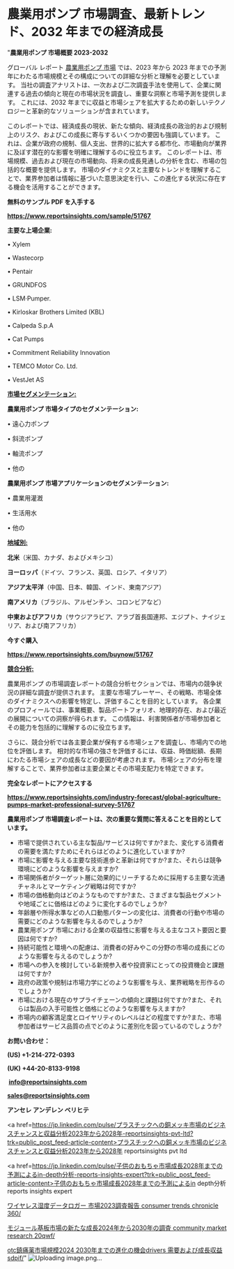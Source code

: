# 農業用ポンプ 市場調査、最新トレンド、2032 年までの経済成長

"<strong>農業用ポンプ 市場概要 2023-2032</strong>

グローバル レポート <a href=https://www.reportsinsights.com/sample/51767>農業用ポンプ 市場</a> では、2023 年から 2023 年までの予測年にわたる市場規模とその構成についての詳細な分析と理解を必要としています。 当社の調査アナリストは、一次および二次調査手法を使用して、企業に関連する過去の傾向と現在の市場状況を調査し、重要な洞察と市場予測を提供します。 これには、2032 年までに収益と市場シェアを拡大​​するための新しいテクノロジーと革新的なソリューションが含まれています。

このレポートでは、経済成長の現状、新たな傾向、経済成長の政治的および規制上のリスク、およびこの成長に寄与するいくつかの要因も強調しています。 これは、企業が政府の規制、個人支出、世界的に拡大する都市化、市場動向が業界に及ぼす潜在的な影響を明確に理解するのに役立ちます。 このレポートは、市場規模、過去および現在の市場動向、将来の成長見通しの分析を含む、市場の包括的な概要を提供します。 市場のダイナミクスと主要なトレンドを理解することで、業界参加者は情報に基づいた意思決定を行い、この進化する状況に存在する機会を活用することができます。

<strong><b>無料のサンプル PDF を入手する</b></strong>

<a href=https://www.reportsinsights.com/sample/51767><strong><u>https://www.reportsinsights.com/sample/51767</u></strong></a>

<strong>主要な上場企業:</strong>

• Xylem

• Wastecorp

• Pentair

• GRUNDFOS

• LSM·Pumper.

• Kirloskar Brothers Limited (KBL)

• Calpeda S.p.A

• Cat Pumps

• Commitment Reliability Innovation

• TEMCO Motor Co.  Ltd.

• VestJet AS

<strong><u>市場セグメンテーション</u></strong><strong><u>:</u></strong>

<strong>農業用ポンプ 市場タイプのセグメンテーション:</strong>

• 遠心力ポンプ

• 斜流ポンプ

• 軸流ポンプ

• 他の

<strong>農業用ポンプ 市場アプリケーションのセグメンテーション:</strong>

• 農業用灌漑

• 生活用水

• 他の

<strong><u>地域別</u></strong><strong><u>:</u></strong>

<strong>北米</strong>（米国、カナダ、およびメキシコ）

<strong>ヨーロッパ</strong>（ドイツ、フランス、英国、ロシア、イタリア）

<strong>アジア太平洋</strong>（中国、日本、韓国、インド、東南アジア）

<strong>南アメリカ</strong>（ブラジル、アルゼンチン、コロンビアなど）

<strong>中東およびアフリカ</strong>（サウジアラビア、アラブ首長国連邦、エジプト、ナイジェリア、および南アフリカ）

<strong>今すぐ購入</strong>

<a href=https://www.reportsinsights.com/buynow/51767><strong><u>https://www.reportsinsights.com/buynow/51767</u></strong></a>

<strong><u>競合分析:</u></strong>

農業用ポンプ の市場調査レポートの競合分析セクションでは、市場内の競争状況の詳細な調査が提供されます。 主要な市場プレーヤー、その戦略、市場全体のダイナミクスへの影響を特定し、評価することを目的としています。 各企業のプロフィールでは、事業概要、製品ポートフォリオ、地理的存在、および最近の展開についての洞察が得られます。 この情報は、利害関係者が市場参加者とその能力を包括的に理解するのに役立ちます。

さらに、競合分析では各主要企業が保有する市場シェアを調査し、市場内での地位を評価します。 相対的な市場の強さを評価するには、収益、時価総額、長期にわたる市場シェアの成長などの要因が考慮されます。 市場シェアの分布を理解することで、業界参加者は主要企業とその市場支配力を特定できます。

<strong>完全なレポートにアクセスする</strong>

<a href=https://www.reportsinsights.com/industry-forecast/global-agriculture-pumps-market-professional-survey-51767><strong><u><b>https://www.reportsinsights.com/industry-forecast/global-agriculture-pumps-market-professional-survey-51767</b></u></strong></a>

<strong><b>農業用ポンプ 市場調査レポートは、次の重要な質問に答えることを目的としています。</b></strong>
<ul>
  <li>市場で提供されている主な製品/サービスは何ですか?また、変化する消費者の需要を満たすためにそれらはどのように進化していますか?</li>
  <li>市場に影響を与える主要な技術進歩と革新は何ですか?また、それらは競争環境にどのような影響を与えますか?</li>
  <li>市場関係者がターゲット層に効果的にリーチするために採用する主要な流通チャネルとマーケティング戦略は何ですか?</li>
  <li>市場の価格動向はどのようなものですか?また、さまざまな製品セグメントや地域ごとに価格はどのように変化するのでしょうか?</li>
  <li>年齢層や所得水準などの人口動態パターンの変化は、消費者の行動や市場の需要にどのような影響を与えるのでしょうか?</li>
  <li>農業用ポンプ 市場における企業の収益性に影響を与える主なコスト要因と要因は何ですか?</li>
  <li>持続可能性と環境への配慮は、消費者の好みやこの分野の市場の成長にどのような影響を与えるのでしょうか?</li>
  <li>市場への参入を検討している新規参入者や投資家にとっての投資機会と課題は何ですか?</li>
  <li>政府の政策や規制は市場力学にどのような影響を与え、業界戦略を形作るのでしょうか?</li>
  <li>市場における現在のサプライチェーンの傾向と課題は何ですか?また、それらは製品の入手可能性と価格にどのような影響を与えますか?</li>
  <li>市場内の顧客満足度とロイヤリティのレベルはどの程度ですか?また、市場参加者はサービス品質の点でどのように差別化を図っているのでしょうか?</li>
</ul>
<strong>お問い合わせ：</strong>

<strong>(US) +1-214-272-0393</strong>

<strong>(UK) +44-20-8133-9198</strong>

<strong> </strong><a href=info@reportsinsights.com><strong><u>info@reportsinsights.com</u></strong></a>

<a href=sales@reportsinsights.com><strong><u>sales@reportsinsights.com</u></strong></a>

<strong>アンセレ アンデレン ベリヒテ</strong>

<a href=https://jp.linkedin.com/pulse/プラスチックへの銅メッキ市場のビジネスチャンスと収益分析2023年から2028年-reportsinsights-pvt-ltd?trk=public_post_feed-article-content>プラスチックへの銅メッキ市場のビジネスチャンスと収益分析2023年から2028年 reportsinsights pvt ltd</a>

<a href=https://jp.linkedin.com/pulse/子供のおもちゃ市場成長2028年までの予測によるin-depth分析-reports-insights-expert?trk=public_post_feed-article-content>子供のおもちゃ市場成長2028年までの予測によるin depth分析 reports insights expert</a>

<a href=https://www.linkedin.com/pulse/ワイヤレス湿度データロガー-市場2023調査報告-consumer-trends-chronicle-360/>ワイヤレス湿度データロガー 市場2023調査報告 consumer trends chronicle 360/</a>

<a href=https://www.linkedin.com/pulse/モジュール基板市場の新たな成長2024年から2030年の調査-community-market-research-20qwf/>モジュール基板市場の新たな成長2024年から2030年の調査 community market research 20qwf/</a>

<a href=https://www.linkedin.com/pulse/otc鎮痛薬市場規模2024-2030年までの進化の機会drivers-需要および成長収益-sdpif/>otc鎮痛薬市場規模2024 2030年までの進化の機会drivers 需要および成長収益 sdpif/</a>"
![Uploading image.png…]()
